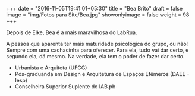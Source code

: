 +++
date = "2016-11-05T19:41:01+05:30"
title = "Bea Brito"
draft = false
image = "img/Fotos para Site/Bea.jpg"
showonlyimage = false
weight = 98
+++

Depois de Elke, Bea é a mais maravilhosa do LabRua.

<!--more-->

A pessoa que aparenta ter mais maturidade psicológica do grupo, ou não! Sempre com uma cachacinha para oferecer. Para ela, tudo vai dar certo, e segundo ela, dá mesmo. Na verdade, ela tem o poder de fazer dar certo.

* Urbanista e Arquiteta (UFCG)
* Pós-graduanda em Design e Arquitetura de Espaços Efêmeros (DAEE - Iesp)
* Conselheira Superior Suplente do IAB.pb
